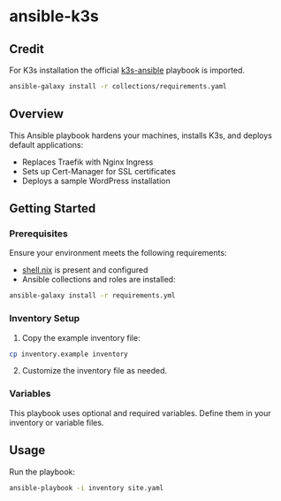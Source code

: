 # ansible-k3s

## Credit
For K3s installation the official [k3s-ansible](https://github.com/k3s-io/k3s-ansible) playbook is imported.

```bash
ansible-galaxy install -r collections/requirements.yaml
```

## Overview
This Ansible playbook hardens your machines, installs K3s, and deploys default applications:
- Replaces Traefik with Nginx Ingress
- Sets up Cert-Manager for SSL certificates
- Deploys a sample WordPress installation

## Getting Started

### Prerequisites
Ensure your environment meets the following requirements:
- [shell.nix](./shell.nix) is present and configured
- Ansible collections and roles are installed:
```bash
ansible-galaxy install -r requirements.yml
```

### Inventory Setup
1. Copy the example inventory file:
```bash
cp inventory.example inventory
```
2. Customize the inventory file as needed.

### Variables
This playbook uses optional and required variables. Define them in your inventory or variable files.

## Usage
Run the playbook:
```bash
ansible-playbook -i inventory site.yaml
```
